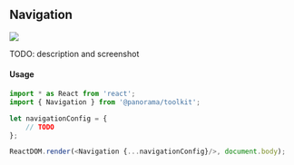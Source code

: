 ## Navigation

<img src='https://cloud.githubusercontent.com/assets/1127259/11770145/7434fc84-a1ac-11e5-9bf4-8a797d19fb8d.png'>

TODO: description and screenshot


#### Usage
```js
import * as React from 'react';
import { Navigation } from '@panorama/toolkit';

let navigationConfig = {
	// TODO
};

ReactDOM.render(<Navigation {...navigationConfig}/>, document.body);
```
